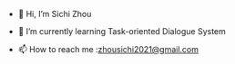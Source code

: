 - 👋 Hi, I’m Sichi Zhou

- 🌱 I’m currently learning Task-oriented Dialogue System

- 📫 How to reach me :zhousichi2021@gmail.com

<!---
zsc19/zsc19 is a ✨ special ✨ repository because its `README.md` (this file) appears on your GitHub profile.
You can click the Preview link to take a look at your changes.
- 💞️ I’m looking to collaborate on ...
- 👀 I’m interested in ...
--->
